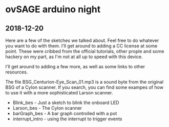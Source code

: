 # ovSAGE arduino night

## 2018-12-20

Here are a few of the sketches we talked about. Feel free to do whatever you
want to do with them. I'll get around to adding a CC license at some point.
These were cribbed from the official tutorials, other prople and some hackery
on my part, as I'm not at all up to speed with this device.

I'll get around to adding a few more, as well as some links to other resources.

The file BSG_Centurion-Eye_Scan_01.mp3 is a sound byte from the original BSG of
a Cylon scanner. If you search, you can find some exampes of how to use it with
a more sophisticated Larson scanner.


* Blink_bes - Just a sketch to blink the onboard LED
* Larson_bes - The Cylon scanner
* barGraph_bes - A bar graph controlled with a pot
* interrupt_intro - using the interrupt to trigger events


